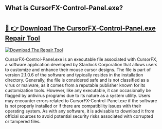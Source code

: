 ## What is CursorFX-Control-Panel.exe? 

# <h2><a href="https://exedetect.com/download.php?CursorFX-Control-Panel.exe">🔗 👉 Download The CursorFX-Control-Panel.exe Repair Tool</a></h2>

[![Download The Repair Tool](https://exedetect.com/download-button.jpg)](https://exedetect.com/download.php?CursorFX-Control-Panel.exe)

CursorFX-Control-Panel.exe is an executable file associated with CursorFX, a software application developed by Stardock Corporation that allows users to customize and enhance their mouse cursor designs. The file is part of version 2.1.0.6 of the software and typically resides in the installation directory. Generally, the file is considered safe and is not classified as a virus or malware, as it comes from a reputable publisher known for its customization tools. However, like any executable, it can occasionally be flagged by antivirus programs due to its nature as a system utility. Users may encounter errors related to CursorFX-Control-Panel.exe if the software is not properly installed or if there are compatibility issues with their operating system. As with any software, it is advisable to download it from official sources to avoid potential security risks associated with corrupted or tampered files.